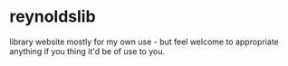 reynoldslib
===========

library website
mostly for my own use - but feel welcome to appropriate anything if you thing it'd be of use to you.
